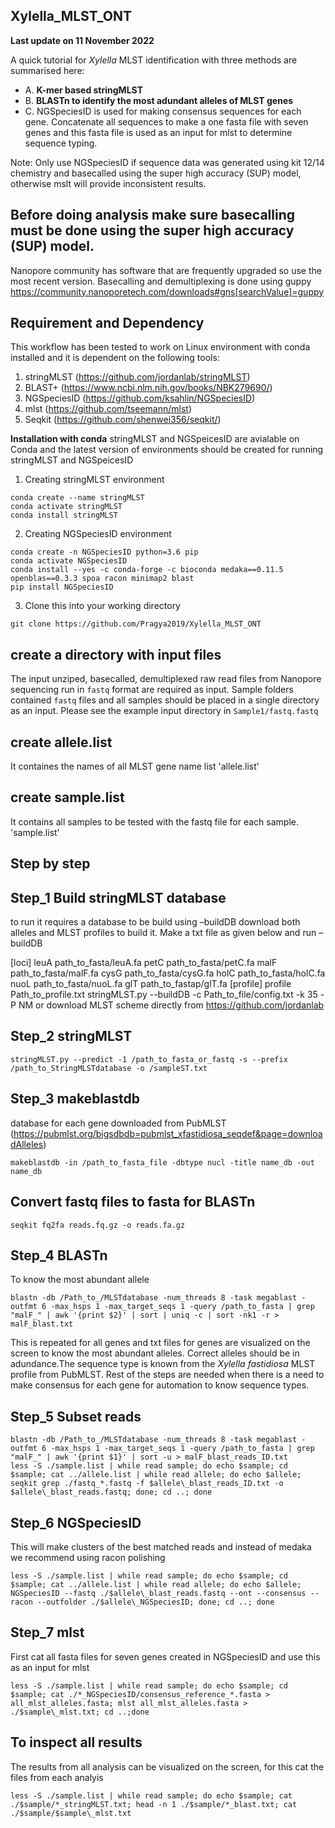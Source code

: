 ## Xylella_MLST_ONT

**Last update on 11 November 2022**

A quick tutorial for *Xylella* MLST identification with three methods are summarised here:
- A. **K-mer based stringMLST**
- B. **BLASTn to identify the most adundant alleles of MLST genes**
- C. NGSpeciesID is used for making consensus sequences for each gene. Concatenate all sequences to make a one fasta file with seven genes and this fasta file is used as an input for mlst to determine sequence typing.

Note: Only use NGSpeciesID if sequence data was generated using kit 12/14 chemistry and basecalled using the super high accuracy (SUP) model, otherwise mslt will provide inconsistent results. 

## Before doing analysis make sure basecalling must be done using the super high accuracy (SUP) model. 
Nanopore community has software that are frequently upgraded so use the most recent version.
Basecalling and demultiplexing is done using guppy https://community.nanoporetech.com/downloads#gns[searchValue]=guppy

## Requirement and Dependency
This workflow has been tested to work on Linux environment with conda installed and it is dependent on the following tools:
1. stringMLST (https://github.com/jordanlab/stringMLST)
2. BLAST+ (https://www.ncbi.nlm.nih.gov/books/NBK279690/)
3. NGSpeciesID (https://github.com/ksahlin/NGSpeciesID) 
4. mlst (https://github.com/tseemann/mlst)
5. Seqkit (https://github.com/shenwei356/seqkit/)

**Installation with conda**
stringMLST and NGSpeicesID are avialable on Conda and the latest version of environments should be created for running stringMLST and NGSpeicesID 

1. Creating stringMLST environment
```
conda create --name stringMLST
conda activate stringMLST
conda install stringMLST
```

2. Creating NGSpeciesID environment
```
conda create -n NGSpeciesID python=3.6 pip 
conda activate NGSpeciesID
conda install --yes -c conda-forge -c bioconda medaka==0.11.5 openblas==0.3.3 spoa racon minimap2 blast
pip install NGSpeciesID

```

3. Clone this into your working directory
```
git clone https://github.com/Pragya2019/Xylella_MLST_ONT
```



## create a directory with input files
The input unziped, basecalled, demultiplexed raw read files from Nanopore sequencing run in `fastq` format are required as input. Sample folders contained `fastq` files and all samples should be placed in a single directory as an input. Please see the example input directory in `Sample1/fastq.fastq`
## create allele.list
It containes the names of all MLST gene name list
'allele.list'

## create sample.list
It contains all samples to be tested with the fastq file for each sample. 
'sample.list'

## Step by step
## Step_1 Build stringMLST database

to run it requires a database to be build using –buildDB
download both alleles and MLST profiles to build it. Make a txt file as given below  and run –buildDB

[loci]
leuA  path_to_fasta/leuA.fa
petC path_to_fasta/petC.fa
malF path_to_fasta/malF.fa
cysG path_to_fasta/cysG.fa
holC path_to_fasta/holC.fa
nuoL path_to_fasta/nuoL.fa
glT path_to_fastap/glT.fa
[profile]
profile Path_to_profile.txt
stringMLST.py --buildDB -c Path_to_file/config.txt -k 35 -P NM
or download MLST scheme directly from https://github.com/jordanlab 

## Step_2 stringMLST
```
stringMLST.py --predict -1 /path_to_fasta_or_fastq -s --prefix /path_to_StringMLSTdatabase -o /sampleST.txt

```
## Step_3 makeblastdb 
 
database for each gene downloaded from PubMLST (https://pubmlst.org/bigsdbdb=pubmlst_xfastidiosa_seqdef&page=downloadAlleles)
```
makeblastdb -in /path_to_fasta_file -dbtype nucl -title name_db -out name_db
```
## Convert fastq files to fasta for BLASTn
```
seqkit fq2fa reads.fq.gz -o reads.fa.gz
```
## Step_4 BLASTn
To know the most abundant allele
```
blastn -db /Path_to_/MLSTdatabase -num_threads 8 -task megablast -outfmt 6 -max_hsps 1 -max_target_seqs 1 -query /path_to_fasta | grep "malF_" | awk '{print $2}' | sort | uniq -c | sort -nk1 -r > malF_blast.txt
```
This is repeated for all genes and txt files for genes are visualized on the screen to know the most abundant alleles. Correct alleles should be in adundance.The sequence type is known from the *Xylella fastidiosa* MLST profile from PubMLST. Rest of the steps are needed when there is a need to make consensus for each gene for automation to know sequence types.

## Step_5 Subset reads
```
blastn -db /Path_to_/MLSTdatabase -num_threads 8 -task megablast -outfmt 6 -max_hsps 1 -max_target_seqs 1 -query /path_to_fasta | grep "malF_" | awk '{print $1}' | sort -u > malF_blast_reads_ID.txt
less -S ./sample.list | while read sample; do echo $sample; cd $sample; cat ../allele.list | while read allele; do echo $allele; seqkit grep ./fastq_*.fastq -f $allele\_blast_reads_ID.txt -o $allele\_blast_reads.fastq; done; cd ..; done
```
## Step_6 NGSpeciesID
This will make clusters of the best matched reads and instead of medaka we recommend using racon polishing
```
less -S ./sample.list | while read sample; do echo $sample; cd $sample; cat ../allele.list | while read allele; do echo $allele; NGSpeciesID --fastq ./$allele\_blast_reads.fastq --ont --consensus --racon --outfolder ./$allele\_NGSpeciesID; done; cd ..; done
```
## Step_7 mlst
First cat all fasta files for seven genes created in NGSpeciesID and use this as an input for mlst 
```
less -S ./sample.list | while read sample; do echo $sample; cd $sample; cat ./*_NGSpeciesID/consensus_reference_*.fasta > all_mlst_alleles.fasta; mlst all_mlst_alleles.fasta > ./$sample\_mlst.txt; cd ..;done
```
## To inspect all results
The results from all analysis can be visualized on the screen, for this cat the files from each analyis
```
less -S ./sample.list | while read sample; do echo $sample; cat ./$sample/*_stringMLST.txt; head -n 1 ./$sample/*_blast.txt; cat ./$sample/$sample\_mlst.txt
```

    
